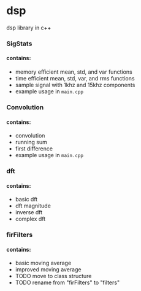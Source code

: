# dsp
dsp library in c++

### SigStats
#### contains:
- memory efficient mean, std, and var functions
- time efficient mean, std, var, and rms functions
- sample signal with 1khz and 15khz components
- example usage in `main.cpp`

### Convolution
#### contains:
- convolution
- running sum
- first difference
- example usage in `main.cpp`

### dft
#### contains:
- basic dft
- dft magnitude
- inverse dft
- complex dft

### firFilters
#### contains:
- basic moving average
- improved moving average
- TODO move to class structure
- TODO rename from "firFilters" to "filters"
